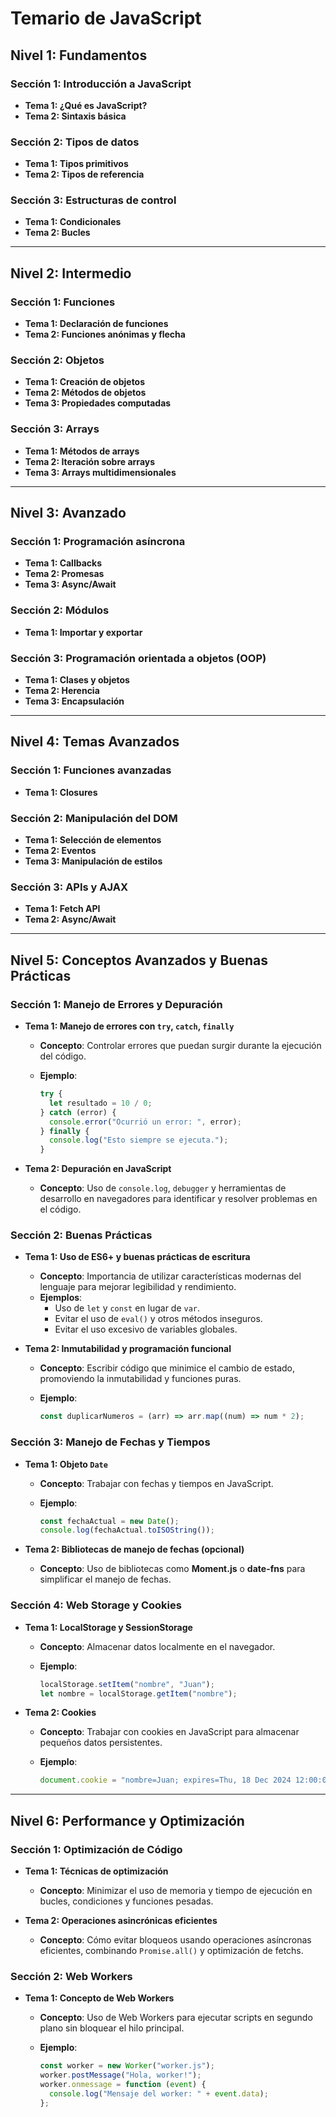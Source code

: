 # Temario de JavaScript

## Nivel 1: Fundamentos

### Sección 1: Introducción a JavaScript

- **Tema 1: ¿Qué es JavaScript?**
- **Tema 2: Sintaxis básica**

### Sección 2: Tipos de datos

- **Tema 1: Tipos primitivos**
- **Tema 2: Tipos de referencia**

### Sección 3: Estructuras de control

- **Tema 1: Condicionales**
- **Tema 2: Bucles**

---

## Nivel 2: Intermedio

### Sección 1: Funciones

- **Tema 1: Declaración de funciones**
- **Tema 2: Funciones anónimas y flecha**

### Sección 2: Objetos

- **Tema 1: Creación de objetos**
- **Tema 2: Métodos de objetos**
- **Tema 3: Propiedades computadas**

### Sección 3: Arrays

- **Tema 1: Métodos de arrays**
- **Tema 2: Iteración sobre arrays**
- **Tema 3: Arrays multidimensionales**

---

## Nivel 3: Avanzado

### Sección 1: Programación asíncrona

- **Tema 1: Callbacks**
- **Tema 2: Promesas**
- **Tema 3: Async/Await**

### Sección 2: Módulos

- **Tema 1: Importar y exportar**

### Sección 3: Programación orientada a objetos (OOP)

- **Tema 1: Clases y objetos**
- **Tema 2: Herencia**
- **Tema 3: Encapsulación**

---

## Nivel 4: Temas Avanzados

### Sección 1: Funciones avanzadas

- **Tema 1: Closures**

### Sección 2: Manipulación del DOM

- **Tema 1: Selección de elementos**
- **Tema 2: Eventos**
- **Tema 3: Manipulación de estilos**

### Sección 3: APIs y AJAX

- **Tema 1: Fetch API**
- **Tema 2: Async/Await**

---

## Nivel 5: Conceptos Avanzados y Buenas Prácticas

### Sección 1: Manejo de Errores y Depuración

- **Tema 1: Manejo de errores con `try`, `catch`, `finally`**

  - **Concepto**: Controlar errores que puedan surgir durante la ejecución del código.
  - **Ejemplo**:

    ```javascript
    try {
      let resultado = 10 / 0;
    } catch (error) {
      console.error("Ocurrió un error: ", error);
    } finally {
      console.log("Esto siempre se ejecuta.");
    }
    ```

- **Tema 2: Depuración en JavaScript**
  - **Concepto**: Uso de `console.log`, `debugger` y herramientas de desarrollo en navegadores para identificar y resolver problemas en el código.

### Sección 2: Buenas Prácticas

- **Tema 1: Uso de ES6+ y buenas prácticas de escritura**

  - **Concepto**: Importancia de utilizar características modernas del lenguaje para mejorar legibilidad y rendimiento.
  - **Ejemplos**:
    - Uso de `let` y `const` en lugar de `var`.
    - Evitar el uso de `eval()` y otros métodos inseguros.
    - Evitar el uso excesivo de variables globales.

- **Tema 2: Inmutabilidad y programación funcional**
  - **Concepto**: Escribir código que minimice el cambio de estado, promoviendo la inmutabilidad y funciones puras.
  - **Ejemplo**:

    ```javascript
    const duplicarNumeros = (arr) => arr.map((num) => num * 2);
    ```

### Sección 3: Manejo de Fechas y Tiempos

- **Tema 1: Objeto `Date`**

  - **Concepto**: Trabajar con fechas y tiempos en JavaScript.
  - **Ejemplo**:

    ```javascript
    const fechaActual = new Date();
    console.log(fechaActual.toISOString());
    ```

- **Tema 2: Bibliotecas de manejo de fechas (opcional)**
  - **Concepto**: Uso de bibliotecas como **Moment.js** o **date-fns** para simplificar el manejo de fechas.

### Sección 4: Web Storage y Cookies

- **Tema 1: LocalStorage y SessionStorage**

  - **Concepto**: Almacenar datos localmente en el navegador.
  - **Ejemplo**:

    ```javascript
    localStorage.setItem("nombre", "Juan");
    let nombre = localStorage.getItem("nombre");
    ```

- **Tema 2: Cookies**
  - **Concepto**: Trabajar con cookies en JavaScript para almacenar pequeños datos persistentes.
  - **Ejemplo**:

    ```javascript
    document.cookie = "nombre=Juan; expires=Thu, 18 Dec 2024 12:00:00 UTC";
    ```

---

## Nivel 6: Performance y Optimización

### Sección 1: Optimización de Código

- **Tema 1: Técnicas de optimización**

  - **Concepto**: Minimizar el uso de memoria y tiempo de ejecución en bucles, condiciones y funciones pesadas.

- **Tema 2: Operaciones asincrónicas eficientes**
  - **Concepto**: Cómo evitar bloqueos usando operaciones asíncronas eficientes, combinando `Promise.all()` y optimización de fetchs.

### Sección 2: Web Workers

- **Tema 1: Concepto de Web Workers**
  - **Concepto**: Uso de Web Workers para ejecutar scripts en segundo plano sin bloquear el hilo principal.
  - **Ejemplo**:

    ```javascript
    const worker = new Worker("worker.js");
    worker.postMessage("Hola, worker!");
    worker.onmessage = function (event) {
      console.log("Mensaje del worker: " + event.data);
    };
    ```
